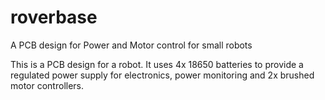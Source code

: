 # roverbase
A PCB design for Power and Motor control for small robots

This is a PCB design for a robot. It uses 4x 18650 batteries to provide a regulated power supply for electronics, power monitoring and 2x brushed motor controllers.
